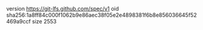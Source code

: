 version https://git-lfs.github.com/spec/v1
oid sha256:1a8ff84c000f1062b9e86aec38f05e2e4898381f6b8e856036645f52469a9ccf
size 2553
